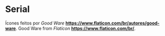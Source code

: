 # Serial
 Ícones feitos por *Good Ware* **https://www.flaticon.com/br/autores/good-ware**. Good Ware from *Flaticon* **https://www.flaticon.com/br/**. 